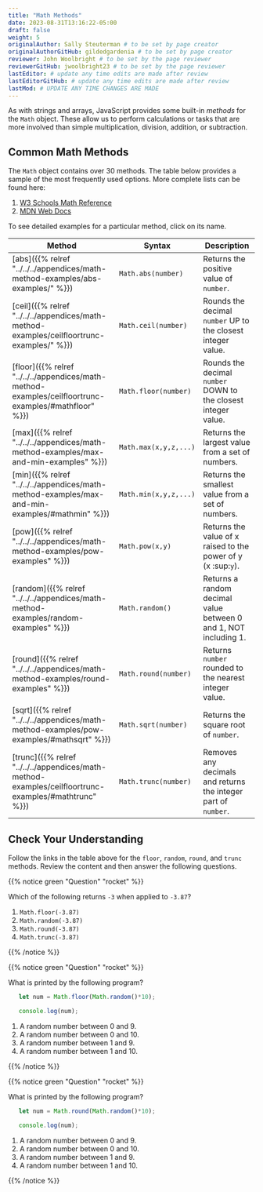 ```yaml
---
title: "Math Methods"
date: 2023-08-31T13:16:22-05:00
draft: false
weight: 5
originalAuthor: Sally Steuterman # to be set by page creator
originalAuthorGitHub: gildedgardenia # to be set by page creator
reviewer: John Woolbright # to be set by the page reviewer
reviewerGitHub: jwoolbright23 # to be set by the page reviewer
lastEditor: # update any time edits are made after review
lastEditorGitHub: # update any time edits are made after review
lastMod: # UPDATE ANY TIME CHANGES ARE MADE
---
```


As with strings and arrays, JavaScript provides some built-in *methods* for the
`Math` object. These allow us to perform calculations or tasks that are more
involved than simple multiplication, division, addition, or subtraction.

## Common Math Methods

The `Math` object contains over 30 methods. The table below provides a sample
of the most frequently used options. More complete lists can be found here:

1. [W3 Schools Math Reference](https://www.w3schools.com/jsref/jsref_obj_math.asp)
1. [MDN Web Docs](https://developer.mozilla.org/en-US/docs/Web/JavaScript/Reference/Global_Objects/Math)

To see detailed examples for a particular method, click on its name.

| Method | Syntax | Description |
|--------|--------|-------------|
| [abs]({{% relref "../../../appendices/math-method-examples/abs-examples/" %}}) | `Math.abs(number)` | Returns the positive value of `number`. |
| [ceil]({{% relref "../../../appendices/math-method-examples/ceilfloortrunc-examples/" %}}) | `Math.ceil(number)` | Rounds the decimal `number` UP to the closest integer value. |
| [floor]({{% relref "../../../appendices/math-method-examples/ceilfloortrunc-examples/#mathfloor" %}}) | `Math.floor(number)` | Rounds the decimal `number` DOWN to the closest integer value. |
| [max]({{% relref "../../../appendices/math-method-examples/max-and-min-examples" %}}) | `Math.max(x,y,z,...)` | Returns the largest value from a set of numbers. |
| [min]({{% relref "../../../appendices/math-method-examples/max-and-min-examples/#mathmin" %}}) | `Math.min(x,y,z,...)` | Returns the smallest value from a set of numbers. |
| [pow]({{% relref "../../../appendices/math-method-examples/pow-examples" %}}) | `Math.pow(x,y)` | Returns the value of x raised to the power of y (x :sup:`y`). |
| [random]({{% relref "../../../appendices/math-method-examples/random-examples" %}}) | `Math.random()` | Returns a random decimal value between 0 and 1, NOT including 1. |
| [round]({{% relref "../../../appendices/math-method-examples/round-examples" %}}) | `Math.round(number)` | Returns `number` rounded to the nearest integer value. |
| [sqrt]({{% relref "../../../appendices/math-method-examples/pow-examples/#mathsqrt" %}}) | `Math.sqrt(number)` | Returns the square root of `number`. |
| [trunc]({{% relref "../../../appendices/math-method-examples/ceilfloortrunc-examples/#mathtrunc" %}}) | `Math.trunc(number)` | Removes any decimals and returns the integer part of `number`. |

## Check Your Understanding

Follow the links in the table above for the `floor`, `random`, `round`,
and `trunc` methods. Review the content and then answer the following
questions.

{{% notice green "Question" "rocket" %}}

   Which of the following returns `-3` when applied to `-3.87`?

   1. `Math.floor(-3.87)`
   1. `Math.random(-3.87)`
   1. `Math.round(-3.87)`
   1. `Math.trunc(-3.87)`

{{% /notice %}}

<!-- 1, floor -->

{{% notice green "Question" "rocket" %}}

   What is printed by the following program?

   ```js {linenos=true}
      let num = Math.floor(Math.random()*10);

      console.log(num);
   ```

   1. A random number between 0 and 9.
   1. A random number between 0 and 10.
   1. A random number between 1 and 9.
   1. A random number between 1 and 10.

{{% /notice %}}

<!-- 1, random number between 0 and 9 -->

{{% notice green "Question" "rocket" %}}

   What is printed by the following program?

   ```js {linenos=true}
      let num = Math.round(Math.random()*10);

      console.log(num);
   ```

   1. A random number between 0 and 9.
   1. A random number between 0 and 10.
   1. A random number between 1 and 9.
   1. A random number between 1 and 10.

{{% /notice %}}

<!-- 2, a random number between 0 and 10 -->